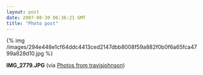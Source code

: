 ```yaml
---
layout: post
date: 2007-08-30 06:36:21 GMT
title: "Photo post"
---
```

{% img /images/294e448e1cf64ddc4413ced2147dbb8008f59a882f0b0f6a65fca4799a828d10.jpg %}

<b>IMG_2779.JPG</b> (via <a href="http://www.flickr.com/photos/travisjohnson/1273790856/">Photos from travisjohnson</a>)